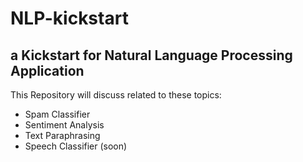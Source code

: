 # NLP-kickstart
## a Kickstart for Natural Language Processing Application
This Repository will discuss related to these topics:
- Spam Classifier
- Sentiment Analysis
- Text Paraphrasing 
- Speech Classifier (soon)
